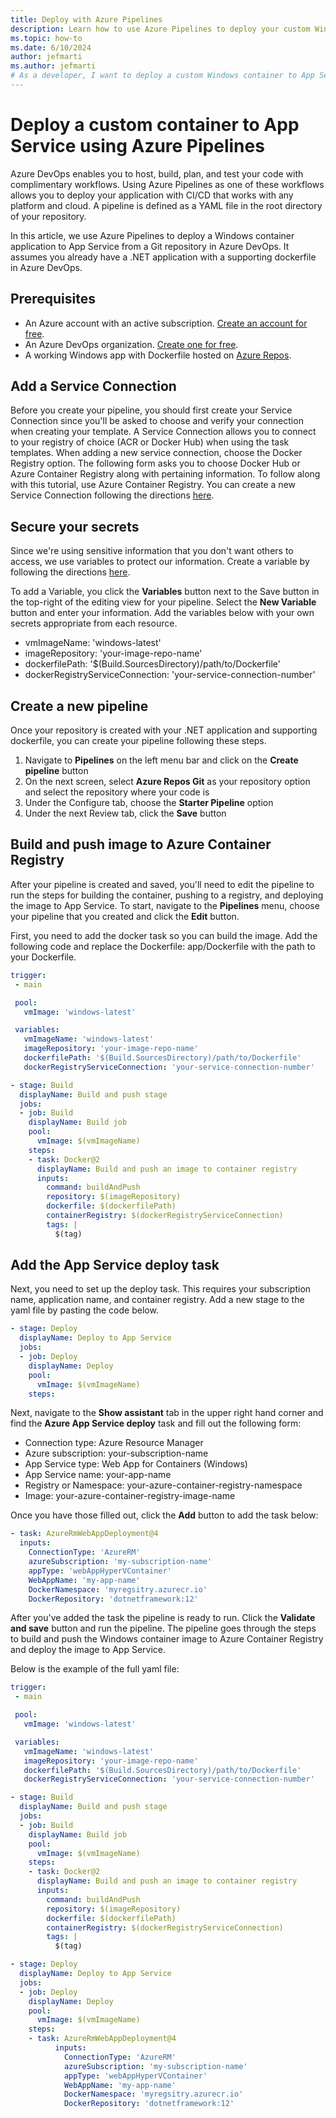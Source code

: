```yaml
---
title: Deploy with Azure Pipelines
description: Learn how to use Azure Pipelines to deploy your custom Windows container to App Service from a CI/CD pipeline.
ms.topic: how-to
ms.date: 6/10/2024
author: jefmarti
ms.author: jefmarti
# As a developer, I want to deploy a custom Windows container to App Service from a CI/CD pipeline. 
---
```


# Deploy a custom container to App Service using Azure Pipelines

Azure DevOps enables you to host, build, plan, and test your code with complimentary workflows. Using Azure Pipelines as one of these workflows allows you to deploy your application with CI/CD that works with any platform and cloud. A pipeline is defined as a YAML file in the root directory of your repository.

In this article, we use Azure Pipelines to deploy a Windows container application to App Service from a Git repository in Azure DevOps. It assumes you already have a .NET application with a supporting dockerfile in Azure DevOps.

## Prerequisites

- An Azure account with an active subscription. [Create an account for free](https://azure.microsoft.com/free/?WT.mc_id=A261C142F).
- An Azure DevOps organization. [Create one for free](/azure/devops/pipelines/get-started/pipelines-sign-up). 
- A working Windows app with Dockerfile hosted on [Azure Repos](https://docs.github.com/get-started/quickstart/create-a-repo). 

## Add a Service Connection
Before you create your pipeline, you should first create your Service Connection since you'll be asked to choose and verify your connection when creating your template. A Service Connection allows you to connect to your registry of choice (ACR or Docker Hub) when using the task templates. When adding a new service connection, choose the Docker Registry option. The following form asks you to choose Docker Hub or Azure Container Registry along with pertaining information. To follow along with this tutorial, use Azure Container Registry. You can create a new Service Connection following the directions [here](/azure/devops/pipelines/library/service-endpoints).

## Secure your secrets
Since we're using sensitive information that you don't want others to access, we use variables to protect our information. Create a variable by following the directions [here](/azure/devops/pipelines/process/variables).

To add a Variable, you click the **Variables** button next to the Save button in the top-right of the editing view for your pipeline. Select the **New Variable** button and enter your information. Add the variables below with your own secrets appropriate from each resource.

- vmImageName: 'windows-latest'
- imageRepository: 'your-image-repo-name'
- dockerfilePath: '$(Build.SourcesDirectory)/path/to/Dockerfile'
- dockerRegistryServiceConnection: 'your-service-connection-number'

## Create a new pipeline
Once your repository is created with your .NET application and supporting dockerfile, you can create your pipeline following these steps.

1. Navigate to **Pipelines** on the left menu bar and click on the **Create pipeline** button
1. On the next screen, select **Azure Repos Git** as your repository option and select the repository where your code is
1. Under the Configure tab, choose the **Starter Pipeline** option
1. Under the next Review tab, click the **Save** button

## Build and push image to Azure Container Registry

After your pipeline is created and saved, you'll need to edit the pipeline to run the steps for building the container, pushing to a registry, and deploying the image to App Service. To start, navigate to the **Pipelines** menu, choose your pipeline that you created and click the **Edit** button.

First, you need to add the docker task so you can build the image. Add the following code and replace the Dockerfile: app/Dockerfile with the path to your Dockerfile.

```yaml
trigger:
 - main

 pool:
   vmImage: 'windows-latest' 

 variables:
   vmImageName: 'windows-latest'
   imageRepository: 'your-image-repo-name'
   dockerfilePath: '$(Build.SourcesDirectory)/path/to/Dockerfile'
   dockerRegistryServiceConnection: 'your-service-connection-number'

- stage: Build
  displayName: Build and push stage
  jobs:  
  - job: Build
    displayName: Build job
    pool:
      vmImage: $(vmImageName)
    steps:
    - task: Docker@2
      displayName: Build and push an image to container registry
      inputs:
        command: buildAndPush
        repository: $(imageRepository)
        dockerfile: $(dockerfilePath)
        containerRegistry: $(dockerRegistryServiceConnection)
        tags: |
          $(tag)
```

## Add the App Service deploy task

Next, you need to set up the deploy task. This requires your subscription name, application name, and container registry. Add a new stage to the yaml file by pasting the code below.

```yaml
- stage: Deploy
  displayName: Deploy to App Service
  jobs:
  - job: Deploy
    displayName: Deploy
    pool:
      vmImage: $(vmImageName)
    steps:
```

Next, navigate to the **Show assistant** tab in the upper right hand corner and find the **Azure App Service deploy** task and fill out the following form:

- Connection type: Azure Resource Manager
- Azure subscription: your-subscription-name
- App Service type: Web App for Containers (Windows)
- App Service name: your-app-name
- Registry or Namespace: your-azure-container-registry-namespace
- Image: your-azure-container-registry-image-name

Once you have those filled out, click the **Add** button to add the task below:

```yaml
- task: AzureRmWebAppDeployment@4
  inputs:
    ConnectionType: 'AzureRM'
    azureSubscription: 'my-subscription-name'
    appType: 'webAppHyperVContainer'
    WebAppName: 'my-app-name'
    DockerNamespace: 'myregsitry.azurecr.io'
    DockerRepository: 'dotnetframework:12'
```

After you've added the task the pipeline is ready to run. Click the **Validate and save** button and run the pipeline. The pipeline goes through the steps to build and push the Windows container image to Azure Container Registry and deploy the image to App Service.

Below is the example of the full yaml file:

```yaml
trigger:
 - main

 pool:
   vmImage: 'windows-latest' 

 variables:
   vmImageName: 'windows-latest'
   imageRepository: 'your-image-repo-name'
   dockerfilePath: '$(Build.SourcesDirectory)/path/to/Dockerfile'
   dockerRegistryServiceConnection: 'your-service-connection-number'

- stage: Build
  displayName: Build and push stage
  jobs:  
  - job: Build
    displayName: Build job
    pool:
      vmImage: $(vmImageName)
    steps:
    - task: Docker@2
      displayName: Build and push an image to container registry
      inputs:
        command: buildAndPush
        repository: $(imageRepository)
        dockerfile: $(dockerfilePath)
        containerRegistry: $(dockerRegistryServiceConnection)
        tags: |
          $(tag)

- stage: Deploy
  displayName: Deploy to App Service
  jobs:
  - job: Deploy
    displayName: Deploy
    pool:
      vmImage: $(vmImageName)
    steps:
    - task: AzureRmWebAppDeployment@4
		  inputs:
		    ConnectionType: 'AzureRM'
		    azureSubscription: 'my-subscription-name'
		    appType: 'webAppHyperVContainer'
		    WebAppName: 'my-app-name'
		    DockerNamespace: 'myregsitry.azurecr.io'
		    DockerRepository: 'dotnetframework:12'
```
